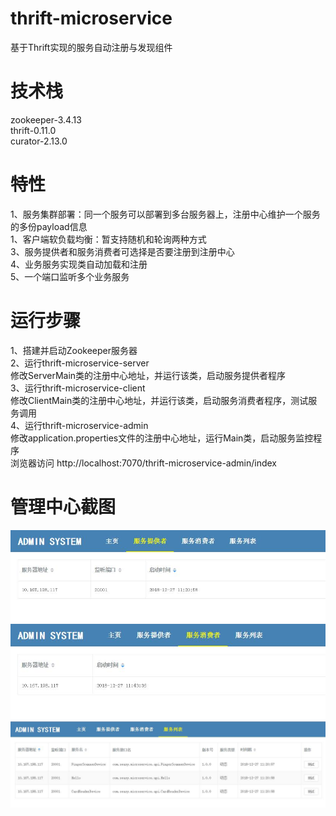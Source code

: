 # thrift-microservice  
基于Thrift实现的服务自动注册与发现组件  

# 技术栈  
zookeeper-3.4.13  
thrift-0.11.0  
curator-2.13.0  

# 特性  
1、服务集群部署：同一个服务可以部署到多台服务器上，注册中心维护一个服务的多份payload信息  
1、客户端软负载均衡：暂支持随机和轮询两种方式  
3、服务提供者和服务消费者可选择是否要注册到注册中心  
4、业务服务实现类自动加载和注册  
5、一个端口监听多个业务服务  

# 运行步骤  
1、搭建并启动Zookeeper服务器  
2、运行thrift-microservice-server  
修改ServerMain类的注册中心地址，并运行该类，启动服务提供者程序  
3、运行thrift-microservice-client  
修改ClientMain类的注册中心地址，并运行该类，启动服务消费者程序，测试服务调用  
4、运行thrift-microservice-admin  
修改application.properties文件的注册中心地址，运行Main类，启动服务监控程序  
浏览器访问 http://localhost:7070/thrift-microservice-admin/index

# 管理中心截图  
<img src="https://github.com/chenjuwen/thrift-microservice/blob/master/doc/111.jpg" />
<img src="https://github.com/chenjuwen/thrift-microservice/blob/master/doc/222.jpg" />
<img src="https://github.com/chenjuwen/thrift-microservice/blob/master/doc/333.jpg" />
